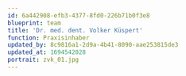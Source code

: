 ```yaml
---
id: 6a442908-efb3-4377-8fd0-226b71b0f3e8
blueprint: team
title: 'Dr. med. dent. Volker Küspert'
function: Praxisinhaber
updated_by: 8c9816a1-2d9a-4b41-8090-aae253815de3
updated_at: 1694542028
portrait: zvk_01.jpg
---
```


